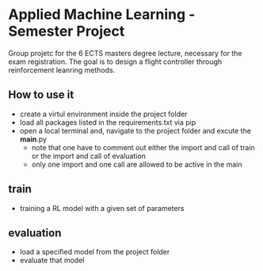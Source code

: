# Applied Machine Learning - Semester Project
Group projetc for the 6 ECTS masters degree lecture, necessary for the exam registration.
The goal is to design a flight controller through reinforcement leanring methods.

## How to use it
- create a virtul environment inside the project folder
- load all packages listed in the requirements.txt via pip
- open a local terminal and, navigate to the project folder and excute the __main__.py
  - note that one have to comment out either the import and call of train or the import and call of evaluation
  - only one import and one call are allowed to be active in the main

## train
- training a RL model with a given set of parameters

## evaluation
- load a specified model from the project folder
- evaluate that model

